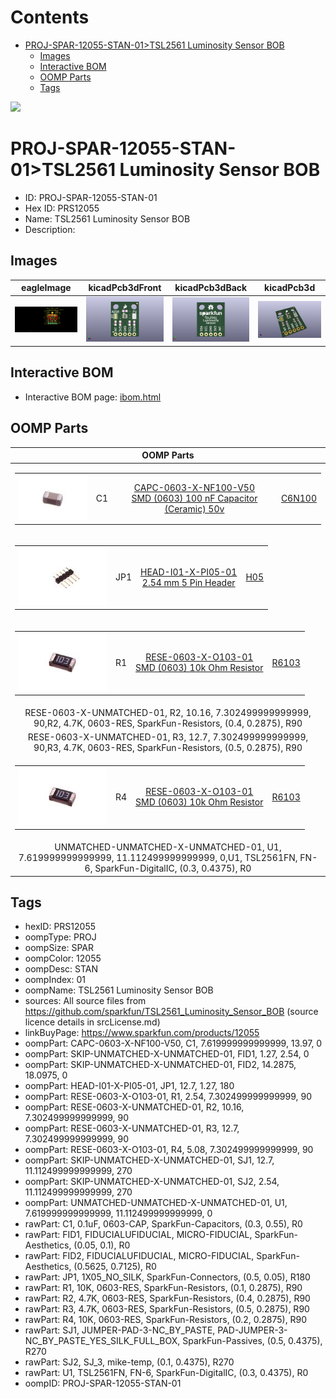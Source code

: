 



Contents
========

* [PROJ-SPAR-12055-STAN-01>TSL2561 Luminosity Sensor BOB](#proj-spar-12055-stan-01tsl2561-luminosity-sensor-bob)
	* [Images](#images)
	* [Interactive BOM](#interactive-bom)
	* [OOMP Parts](#oomp-parts)
	* [Tags](#tags)
  
![][im]
# PROJ-SPAR-12055-STAN-01>TSL2561 Luminosity Sensor BOB

- ID: PROJ-SPAR-12055-STAN-01
- Hex ID: PRS12055
- Name: TSL2561 Luminosity Sensor BOB
- Description: 

## Images
  
  

|eagleImage|kicadPcb3dFront|kicadPcb3dBack|kicadPcb3d|
| :---: | :---: | :---: | :---: |
|[![eagleImage](eagleImage_140.png)](eagleImage_600.png)|[![kicadPcb3dFront](kicadPcb3dFront_140.png)](kicadPcb3dFront_600.png)|[![kicadPcb3dBack](kicadPcb3dBack_140.png)](kicadPcb3dBack_600.png)|[![kicadPcb3d](kicadPcb3d_140.png)](kicadPcb3d_600.png)|

## Interactive BOM

- Interactive BOM page: [ibom.html](kicad/bom/ibom.html)

## OOMP Parts
  

|OOMP Parts|
| :---: |
|<table><tr><td>![CAPC-0603-X-NF100-V50](https://raw.githubusercontent.com/oomlout/oomlout_OOMP_parts/main/CAPC-0603-X-NF100-V50/image_140.jpg)</td><td> C1</td><td>[CAPC-0603-X-NF100-V50<br>SMD (0603) 100 nF Capacitor (Ceramic) 50v](https://github.com/oomlout/oomlout_OOMP_parts/tree/main/CAPC-0603-X-NF100-V50/)</td><td>[C6N100](https://github.com/oomlout/oomlout_OOMP_parts/tree/main/CAPC-0603-X-NF100-V50/)</td></tr></table>|
|<table><tr><td>![HEAD-I01-X-PI05-01](https://raw.githubusercontent.com/oomlout/oomlout_OOMP_parts/main/HEAD-I01-X-PI05-01/image_140.jpg)</td><td> JP1</td><td>[HEAD-I01-X-PI05-01<br>2.54 mm 5 Pin Header](https://github.com/oomlout/oomlout_OOMP_parts/tree/main/HEAD-I01-X-PI05-01/)</td><td>[H05](https://github.com/oomlout/oomlout_OOMP_parts/tree/main/HEAD-I01-X-PI05-01/)</td></tr></table>|
|<table><tr><td>![RESE-0603-X-O103-01](https://raw.githubusercontent.com/oomlout/oomlout_OOMP_parts/main/RESE-0603-X-O103-01/image_140.jpg)</td><td> R1</td><td>[RESE-0603-X-O103-01<br>SMD (0603) 10k Ohm Resistor](https://github.com/oomlout/oomlout_OOMP_parts/tree/main/RESE-0603-X-O103-01/)</td><td>[R6103](https://github.com/oomlout/oomlout_OOMP_parts/tree/main/RESE-0603-X-O103-01/)</td></tr></table>|
|RESE-0603-X-UNMATCHED-01, R2, 10.16, 7.302499999999999, 90,R2, 4.7K, 0603-RES, SparkFun-Resistors, (0.4, 0.2875), R90|
|RESE-0603-X-UNMATCHED-01, R3, 12.7, 7.302499999999999, 90,R3, 4.7K, 0603-RES, SparkFun-Resistors, (0.5, 0.2875), R90|
|<table><tr><td>![RESE-0603-X-O103-01](https://raw.githubusercontent.com/oomlout/oomlout_OOMP_parts/main/RESE-0603-X-O103-01/image_140.jpg)</td><td> R4</td><td>[RESE-0603-X-O103-01<br>SMD (0603) 10k Ohm Resistor](https://github.com/oomlout/oomlout_OOMP_parts/tree/main/RESE-0603-X-O103-01/)</td><td>[R6103](https://github.com/oomlout/oomlout_OOMP_parts/tree/main/RESE-0603-X-O103-01/)</td></tr></table>|
|UNMATCHED-UNMATCHED-X-UNMATCHED-01, U1, 7.619999999999999, 11.112499999999999, 0,U1, TSL2561FN, FN-6, SparkFun-DigitalIC, (0.3, 0.4375), R0|

## Tags

- hexID: PRS12055
- oompType: PROJ
- oompSize: SPAR
- oompColor: 12055
- oompDesc: STAN
- oompIndex: 01
- oompName: TSL2561 Luminosity Sensor BOB
- sources: All source files from https://github.com/sparkfun/TSL2561_Luminosity_Sensor_BOB (source licence details in srcLicense.md)
- linkBuyPage: https://www.sparkfun.com/products/12055
- oompPart: CAPC-0603-X-NF100-V50, C1, 7.619999999999999, 13.97, 0
- oompPart: SKIP-UNMATCHED-X-UNMATCHED-01, FID1, 1.27, 2.54, 0
- oompPart: SKIP-UNMATCHED-X-UNMATCHED-01, FID2, 14.2875, 18.0975, 0
- oompPart: HEAD-I01-X-PI05-01, JP1, 12.7, 1.27, 180
- oompPart: RESE-0603-X-O103-01, R1, 2.54, 7.302499999999999, 90
- oompPart: RESE-0603-X-UNMATCHED-01, R2, 10.16, 7.302499999999999, 90
- oompPart: RESE-0603-X-UNMATCHED-01, R3, 12.7, 7.302499999999999, 90
- oompPart: RESE-0603-X-O103-01, R4, 5.08, 7.302499999999999, 90
- oompPart: SKIP-UNMATCHED-X-UNMATCHED-01, SJ1, 12.7, 11.112499999999999, 270
- oompPart: SKIP-UNMATCHED-X-UNMATCHED-01, SJ2, 2.54, 11.112499999999999, 270
- oompPart: UNMATCHED-UNMATCHED-X-UNMATCHED-01, U1, 7.619999999999999, 11.112499999999999, 0
- rawPart: C1, 0.1uF, 0603-CAP, SparkFun-Capacitors, (0.3, 0.55), R0
- rawPart: FID1, FIDUCIALUFIDUCIAL, MICRO-FIDUCIAL, SparkFun-Aesthetics, (0.05, 0.1), R0
- rawPart: FID2, FIDUCIALUFIDUCIAL, MICRO-FIDUCIAL, SparkFun-Aesthetics, (0.5625, 0.7125), R0
- rawPart: JP1, 1X05_NO_SILK, SparkFun-Connectors, (0.5, 0.05), R180
- rawPart: R1, 10K, 0603-RES, SparkFun-Resistors, (0.1, 0.2875), R90
- rawPart: R2, 4.7K, 0603-RES, SparkFun-Resistors, (0.4, 0.2875), R90
- rawPart: R3, 4.7K, 0603-RES, SparkFun-Resistors, (0.5, 0.2875), R90
- rawPart: R4, 10K, 0603-RES, SparkFun-Resistors, (0.2, 0.2875), R90
- rawPart: SJ1, JUMPER-PAD-3-NC_BY_PASTE, PAD-JUMPER-3-NC_BY_PASTE_YES_SILK_FULL_BOX, SparkFun-Passives, (0.5, 0.4375), R270
- rawPart: SJ2, SJ_3, mike-temp, (0.1, 0.4375), R270
- rawPart: U1, TSL2561FN, FN-6, SparkFun-DigitalIC, (0.3, 0.4375), R0
- oompID: PROJ-SPAR-12055-STAN-01



[im]: kicadPcb3d_450.png
